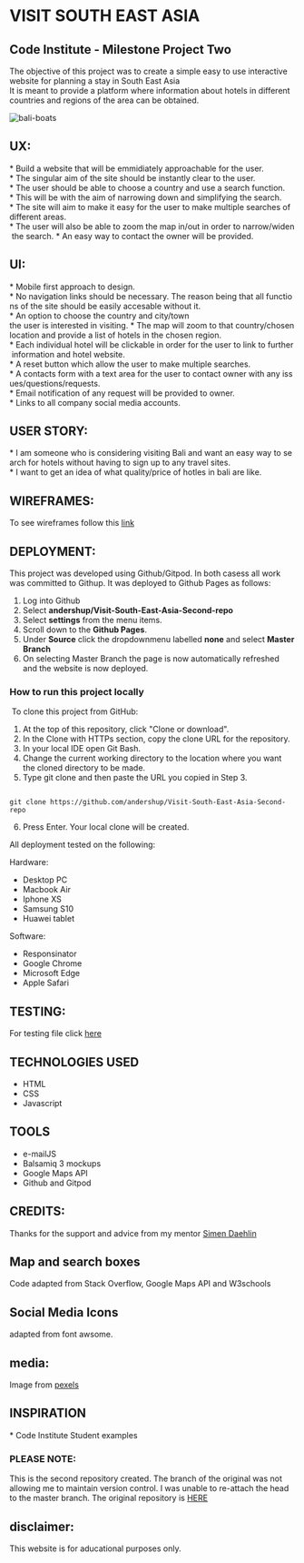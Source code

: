 # VISIT SOUTH EAST ASIA

## Code Institute - Milestone Project Two

The objective of this project was to create a simple easy to use interactive website for planning a stay in South East Asia
It is meant to provide a platform where information about hotels in different countries and regions of the area can be obtained.



![bali-boats](https://i.pinimg.com/originals/be/4f/95/be4f95d00fe550eb9048260a72620feb.jpg)

## UX:

* Build a website that will be emmidiately approachable for the user. 
* The singular aim of the site should be instantly clear to the user. 
* The user should be able to choose a country and use a search function. 
* This will be with the aim of narrowing down and simplifying the search.
* The site will aim to make it easy for the user to make multiple searches of different areas. 
* The user will also be able to zoom the map in/out in order to narrow/widen the search.
* An easy way to contact the owner will be provided.


## UI:

* Mobile first approach to design. 
* No navigation links should be necessary. The reason being that all functions of the site should be easily accesable without it.
* An option to choose the country and city/town the user is interested in visiting.
* The map will zoom to that country/chosen location and provide a list of hotels in the chosen region. 
* Each individual hotel will be clickable in order for the user to link to further information and hotel website.
* A reset button which allow the user to make multiple searches. 
* A contacts form with a text area for the user to contact owner with any issues/questions/requests. 
* Email notification of any request will be provided to owner.
* Links to all company social media accounts. 

## USER STORY:

* I am someone who is considering visiting Bali and want an easy way to search for hotels without having to sign up to any travel sites.
* I want to get an idea of what quality/price of hotles in bali are like.

## WIREFRAMES:

To see wireframes follow this [link](https://github.com/andershup/visit-south-east-asia-second-repo/ "wireframes")


## DEPLOYMENT:

This project was developed using Github/Gitpod. In both casess all work was committed to Githup.
It was deployed to Github Pages as follows:


 1. Log into Github
 2. Select **andershup/Visit-South-East-Asia-Second-repo**
 3. Select **settings** from the menu items.
 4. Scroll down to the **Github Pages**.
 5. Under **Source** click the dropdownmenu labelled **none** and select **Master Branch**
 6. On selecting Master Branch the page is now automatically refreshed and the website is now deployed.


### How to run this project locally
​
To clone this project from GitHub:
1. At the top of this repository, click "Clone or download".
2. In the Clone with HTTPs section, copy the clone URL for the repository.
3. In your local IDE open Git Bash.
4. Change the current working directory to the location where you want the cloned directory to be made.
5. Type git clone and then paste the URL you copied in Step 3.
```console

git clone https://github.com/andershup/Visit-South-East-Asia-Second-repo
```
6. Press Enter. Your local clone will be created.


All deployment tested on the following:

Hardware:

* Desktop PC
* Macbook Air
* Iphone XS
* Samsung S10
* Huawei tablet


Software:

* Responsinator
* Google Chrome
* Microsoft Edge
* Apple Safari

## TESTING:

For testing file click [here](testing.md)



## TECHNOLOGIES USED

* HTML
* CSS
* Javascript

## TOOLS 
* e-mailJS 
* Balsamiq 3 mockups
* Google Maps API 
* Github and Gitpod 

## CREDITS:

Thanks for the support and advice from my mentor [Simen Daehlin](https://www.github.com/Eventyret)

## Map and search boxes
Code adapted from Stack Overflow, Google Maps API and W3schools 

## Social Media Icons 
adapted from font awsome.

## media:
Image from [pexels](pexels.com)

## INSPIRATION

* Code Institute Student examples


### PLEASE NOTE: 
This is the second repository created. The branch of the original was not allowing me to maintain version control. I was unable to re-attach the head to the master branch.
The original repository is [HERE](https://github.com/andershup/Visit-South-East-Asia-Milestone-project-two)


## disclaimer:

This website is for aducational purposes only.